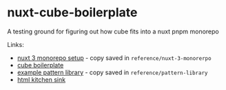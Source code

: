 # nuxt-cube-boilerplate

A testing ground for figuring out how cube fits into a nuxt pnpm monorepo

Links:

- [nuxt 3 monorepo setup](https://serko.dev/post/nuxt-3-monorepo) - copy saved in `reference/nuxt-3-monorerpo`
- [cube boilerplate](https://github.com/Set-Creative-Studio/cube-boilerplate)
- [example pattern library](https://smashing-scaling-css-workshop.netlify.app/pattern-library/) - copy saved in `reference/pattern-library`
- [html kitchen sink](https://codepen.io/chriscoyier/pen/JpLzjd)
